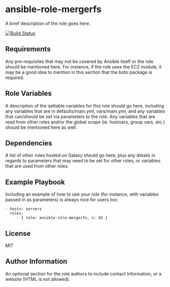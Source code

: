 ansible-role-mergerfs
=====================

A brief description of the role goes here.

[![Build Status](https://api.travis-ci.com/sprat/ansible-role-mergerfs.svg?branch=master)](https://travis-ci.org/sprat/ansible-role-mergerfs)


Requirements
------------

Any pre-requisites that may not be covered by Ansible itself or the role should
be mentioned here. For instance, if the role uses the EC2 module, it may be a
good idea to mention in this section that the boto package is required.

Role Variables
--------------

A description of the settable variables for this role should go here, including
any variables that are in defaults/main.yml, vars/main.yml, and any variables
that can/should be set via parameters to the role. Any variables that are read
from other roles and/or the global scope (ie. hostvars, group vars, etc.) should
be mentioned here as well.

Dependencies
------------

A list of other roles hosted on Galaxy should go here, plus any details in
regards to parameters that may need to be set for other roles, or variables that
are used from other roles.

Example Playbook
----------------

Including an example of how to use your role (for instance, with variables
passed in as parameters) is always nice for users too:

    - hosts: servers
      roles:
         - { role: ansible-role-mergerfs, x: 42 }

License
-------

MIT

Author Information
------------------

An optional section for the role authors to include contact information, or a
website (HTML is not allowed).
